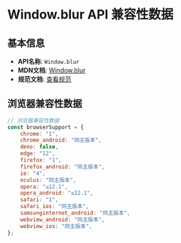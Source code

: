 # Window.blur API 兼容性数据

## 基本信息

- **API名称**: `Window.blur`
- **MDN文档**: [Window.blur](https://developer.mozilla.org/docs/Web/API/Window/blur)
- **规范文档**: [查看规范](https://html.spec.whatwg.org/multipage/interaction.html#dom-window-blur)

## 浏览器兼容性数据

```javascript
// 浏览器兼容性数据
const browserSupport = {
    chrome: "1",
    chrome_android: "同主版本",
    deno: false,
    edge: "12",
    firefox: "1",
    firefox_android: "同主版本",
    ie: "4",
    oculus: "同主版本",
    opera: "≤12.1",
    opera_android: "≤12.1",
    safari: "1",
    safari_ios: "同主版本",
    samsunginternet_android: "同主版本",
    webview_android: "同主版本",
    webview_ios: "同主版本",
};

```

